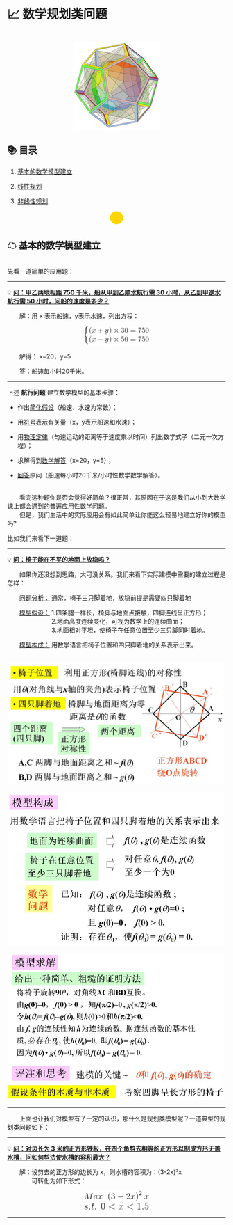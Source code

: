 # 📈 数学规划类问题

<div align="center">
    <br>
    <img src="pics/titlepic.gif" width="200">
</div>

## 📚 目录

1. [基本的数学模型建立](#-基本的数学模型建立)

1. [线性规划](#线性规划)

1. [非线性规划](#非线性规划)

<div align="center">
    <a href="#-基本的数学模型建立"><img src="https://github.com/fmw666/my-image-file/blob/master/images/gif/down.gif" width=30></a>
</div>

## ☁ 基本的数学模型建立

&emsp;&emsp;<br>先看一道简单的应用题：

---

💡 **[问：甲乙两地相距 750 千米，船从甲到乙顺水航行需 30 小时，从乙到甲逆水航行需 50 小时，问船的速度是多少？](#quetion)**

&emsp;&emsp;解：用 x 表示船速，y表示水速，列出方程：

<div align="center">
    <img src="pics/f1.gif" width=150>
</div>

&emsp;&emsp;解得： x=20，y=5

&emsp;&emsp;答：船速每小时20千米。

---

上述 **航行问题** 建立数学模型的基本步骤：

+ 作出[简化假设](#welcome)（船速、水速为常数）；

+ 用[符号表示](#welcome)有关量（x，y表示船速和水速）；

+ 用[物理定律](#welcome)（匀速运动的距离等于速度乘以时间）列出数学式子（二元一次方程）；

+ 求解得到[数学解答](#welcome)（x=20，y=5）；

+ [回答](#welcome)原问（船速每小时20千米/小时性数学数学解答）。<br>

<br>
&emsp;&emsp;看完这种题你是否会觉得好简单？很正常，其原因在于这是我们从小到大数学课上都会遇到的普遍应用性数学问题。<br>
&emsp;&emsp;但是，我们生活中的实际应用会有如此简单让你能这么轻易地建立好你的模型吗?

比如我们来看下一道题：

---

💡 **[问：椅子能在不平的地面上放稳吗？](#quetion)**

&emsp;&emsp;如果你还没想到思路，大可没关系。我们来看下实际建模中需要的建立过程是怎样：

&emsp;&emsp;[问题分析：](#welcome) 通常，椅子三只脚着地，放稳前提是需要四只脚着地

&emsp;&emsp;[模型假设：](#welcome) 1.四条腿一样长，椅脚与地面点接触，四脚连线呈正方形；<br>&emsp;&emsp;&emsp;&emsp;&emsp;&emsp;&emsp;
          2.地面高度连续变化，可视为数学上的连续曲面；<br>&emsp;&emsp;&emsp;&emsp;&emsp;&emsp;&emsp;
          3.地面相对平坦，使椅子在任意位置至少三只脚同时着地。

&emsp;&emsp;[模型构成：](#welcome) 用数学语言把椅子位置和四只脚着地的关系表示出来。
          
<div align="left">
    &emsp;&emsp;<img src="pics/chair.jpg" width=500><br>
    &emsp;&emsp;<img src="pics/chair1.jpg" width=500><br>
    &emsp;&emsp;<img src="pics/chair2.jpg" width=500>
</div>

---

&emsp;&emsp;上面也让我们对模型有了一定的认识，那什么是规划类模型呢？一道典型的规划类问题如下：

---

💡 **[问：对边长为 3 米的正方形铁板，在四个角剪去相等的正方形以制成方形无盖水槽，问如何剪法使水槽的容积最大？](#quetion)**

&emsp;&emsp;解：设剪去的正方形的边长为 x，则水槽的容积为：(3-2x)²x<br>&emsp;&emsp;&emsp;&emsp;可转化为如下形式：

<div align="center">
    <img src="pics/f2.gif" width=150><br>
    <img src="pics/f3.gif" width=150>
</div>

---

